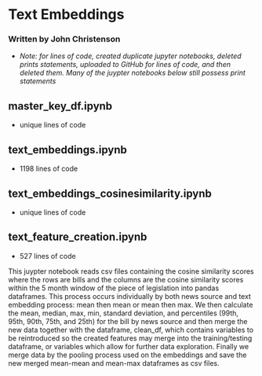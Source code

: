 # Text Embeddings

### Written by John Christenson
- *Note: for lines of code, created duplicate jupyter notebooks, deleted prints statements, uploaded to GitHub for lines of code, and then deleted them.  Many of the juypter notebooks below still possess print statements*


## master_key_df.ipynb
- unique lines of code


## text_embeddings.ipynb
- 1198 lines of code
  



## text_embeddings_cosinesimilarity.ipynb
- unique lines of code



  
## text_feature_creation.ipynb
- 527 lines of code

This juypter notebook reads csv files containing the cosine similarity scores where the rows are bills and the columns are the cosine similarity scores within the 5 month window of the piece of legislation into pandas dataframes.  This process occurs individually by both news source and text embedding process: mean then mean or mean then max.  We then calculate the mean, median, max, min, standard deviation, and percentiles (99th, 95th, 90th, 75th, and 25th) for the bill by news source and then merge the new data together with the dataframe, clean_df, which contains variables to be reintroduced so the created features may merge into the training/testing dataframe, or variables which allow for further data exploration.  Finally we merge data by the pooling process used on the embeddings and save the new merged mean-mean and mean-max dataframes as csv files.
